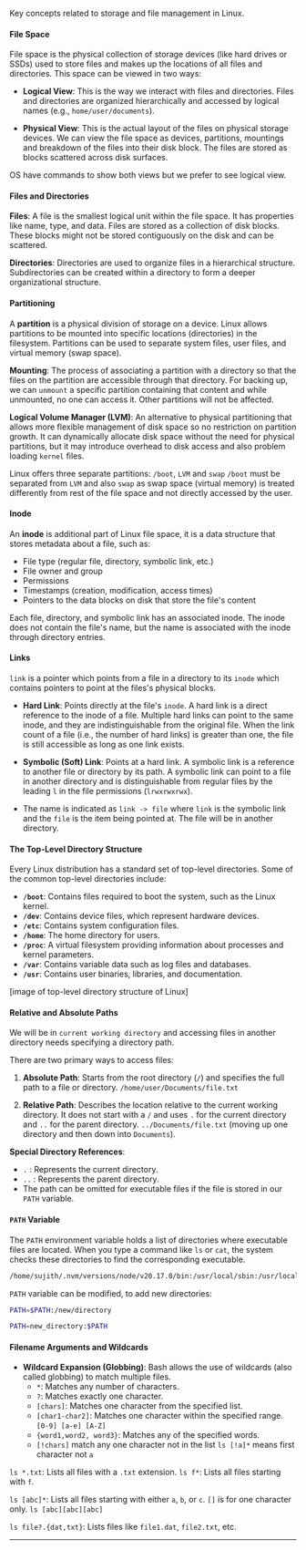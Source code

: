 

Key concepts related to storage and file management in Linux.

#### **File Space**
File space is the physical collection of storage devices (like hard drives or SSDs) used to store files and makes up the locations of all files and directories. This space can be viewed in two ways:

- **Logical View**: This is the way we interact with files and directories. Files and directories are organized hierarchically and accessed by logical names (e.g., `home/user/documents`).

- **Physical View**: This is the actual layout of the files on physical storage devices. We can view the file space as devices, partitions, mountings and breakdown of the files into their disk block. The files are stored as blocks scattered across disk surfaces.

OS have commands to show both views but we prefer to see logical view.


#### **Files and Directories**

**Files**: A file is the smallest logical unit within the file space. It has properties like name, type, and data. Files are stored as a collection of disk blocks. These blocks might not be stored contiguously on the disk and can be scattered.

**Directories**: Directories are used to organize files in a hierarchical structure. Subdirectories can be created within a directory to form a deeper organizational structure.


#### **Partitioning**

A **partition** is a physical division of storage on a device. Linux allows partitions to be mounted into specific locations (directories) in the filesystem. Partitions can be used to separate system files, user files, and virtual memory (swap space).

**Mounting**: The process of associating a partition with a directory so that the files on the partition are accessible through that directory.
For backing up, we can `unmount` a specific partition containing that content and while unmounted, no one can access it. Other partitions will not be affected.

**Logical Volume Manager (LVM)**: An alternative to physical partitioning that allows more flexible management of disk space so no restriction on partition growth. It can dynamically allocate disk space without the need for physical partitions, but it may introduce overhead to disk access and also problem loading `kernel` files.

Linux offers three separate partitions: `/boot`, `LVM` and `swap`
`/boot` must be separated from `LVM` and also `swap` as swap space (virtual memory) is treated differently from rest of the file space and not directly accessed by the user.


#### **Inode**
An **inode** is additional part of Linux file space, it is a data structure that stores metadata about a file, such as:

- File type (regular file, directory, symbolic link, etc.)
- File owner and group
- Permissions
- Timestamps (creation, modification, access times)
- Pointers to the data blocks on disk that store the file's content

Each file, directory, and symbolic link has an associated inode. The inode does not contain the file's name, but the name is associated with the inode through directory entries.


#### **Links**
`link` is a pointer which points from a file in a directory to its `inode` which contains pointers to point at the files's physical blocks.

- **Hard Link**:  Points directly at the file's `inode`. A hard link is a direct reference to the inode of a file. Multiple hard links can point to the same inode, and they are indistinguishable from the original file. When the link count of a file (i.e., the number of hard links) is greater than one, the file is still accessible as long as one link exists.

- **Symbolic (Soft) Link**:  Points at a hard link. A symbolic link is a reference to another file or directory by its path. A symbolic link can point to a file in another directory and is distinguishable from regular files by the leading `l` in the file permissions (`lrwxrwxrwx`).
- The name is indicated as `link -> file` where `link` is the symbolic link and the `file` is the item being pointed at. The file will be in another directory.


#### **The Top-Level Directory Structure**

Every Linux distribution has a standard set of top-level directories. Some of the common top-level directories include:

- **`/boot`**: Contains files required to boot the system, such as the Linux kernel.
- **`/dev`**: Contains device files, which represent hardware devices.
- **`/etc`**: Contains system configuration files.
- **`/home`**: The home directory for users.
- **`/proc`**: A virtual filesystem providing information about processes and kernel parameters.
- **`/var`**: Contains variable data such as log files and databases.
- **`/usr`**: Contains user binaries, libraries, and documentation.

[image of top-level directory structure of Linux]


#### **Relative and Absolute Paths**

We will be in `current working directory` and accessing files in another directory needs specifying a directory path.

There are two primary ways to access files:

1. **Absolute Path**: Starts from the root directory (`/`) and specifies the full path to a file or directory. `/home/user/Documents/file.txt`

2. **Relative Path**: Describes the location relative to the current working directory. It does not start with a `/` and uses `.` for the current directory and `..` for the parent directory.
 `../Documents/file.txt` (moving up one directory and then down into `Documents`).
 
**Special Directory References**:
- `.`  : Represents the current directory.
- `..`  : Represents the parent directory.
- The path can be omitted for executable files if the file is stored in our `PATH` variable.


#### **`PATH` Variable**

The `PATH` environment variable holds a list of directories where executable files are located. When you type a command like `ls` or `cat`, the system checks these directories to find the corresponding executable.

```bash
/home/sujith/.nvm/versions/node/v20.17.0/bin:/usr/local/sbin:/usr/local/bin:/usr/sbin:/usr/bin:/sbin:/bin:/usr/games:/usr/local/games:/snap/bin:/snap/bin
```

`PATH` variable  can be modified, to add new directories:

```bash
PATH=$PATH:/new/directory

PATH=new_directory:$PATH
```


#### **Filename Arguments and Wildcards**

- **Wildcard Expansion (Globbing)**: Bash allows the use of wildcards (also called globbing) to match multiple files.
    - `*`: Matches any number of characters.
    - `?`: Matches exactly one character.
    - `[chars]`: Matches one character from the specified list.
    - `[char1-char2]`: Matches one character within the specified range. `[0-9] [a-e] [A-Z]`
    - `{word1,word2, word3}`: Matches any of the specified words.
    - `[!chars]`  match any one character not in the list   `ls [!a]*` means first character not `a`


`ls *.txt`: Lists all files with a `.txt` extension.
`ls f*`: Lists all files starting with `f`.

`ls [abc]*`: Lists all files starting with either `a`, `b`, or `c`. `[]` is for one character only.
`ls [abc][abc][abc]`

`ls file?.{dat,txt}`: Lists files like `file1.dat`, `file2.txt`, etc.

---
